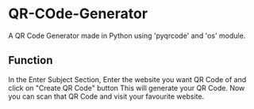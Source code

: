 # QR-COde-Generator

A QR Code Generator made in Python using 'pyqrcode' and 'os' module.

## Function
In the Enter Subject Section, Enter the website you want QR Code of and click on "Create QR Code" button
This will generate your QR Code. Now you can scan that QR Code and visit your favourite website.
